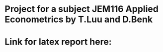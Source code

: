 # Project for a subject JEM116 Applied Econometrics by T.Luu and D.Benk
# Link for latex report here: <will be inserted later>

